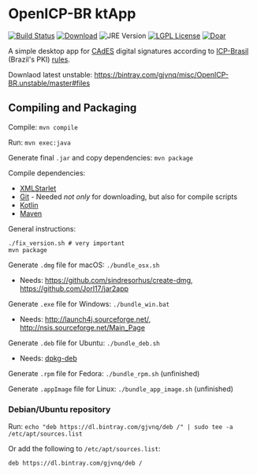 # OpenICP-BR ktApp

[![Build Status](https://travis-ci.com/OpenICP-BR/ktApp.svg?branch=master)](https://travis-ci.com/OpenICP-BR/ktApp)
[![Download](https://api.bintray.com/packages/gjvnq/mvn/ktApp/images/download.svg)](https://bintray.com/gjvnq/mvn/ktApp/_latestVersion)
![JRE Version](https://img.shields.io/badge/jre-10-lightgrey.svg)
[![LGPL License](https://img.shields.io/badge/license-LGPL-green.svg)](https://www.gnu.org/licenses/lgpl-3.0.en.html)
[![Doar](https://www.paypalobjects.com/en_US/i/btn/btn_donate_SM.gif)](https://www.paypal.com/cgi-bin/webscr?cmd=_s-xclick&hosted_button_id=M5A72UW7FF87W)

A simple desktop app for [CAdES](https://en.wikipedia.org/wiki/CAdES_(computing)) digital signatures according to [ICP-Brasil](https://www.iti.gov.br) (Brazil's PKI) [rules](https://www.iti.gov.br/legislacao/61-legislacao/504-documentos-principais).

Downlaod latest unstable: https://bintray.com/gjvnq/misc/OpenICP-BR.unstable/master#files


## Compiling and Packaging

Compile: `mvn compile`

Run: `mvn exec:java`

Generate final `.jar` and copy dependencies: `mvn package`

Compile dependencies:

  * [XMLStarlet](http://xmlstar.sourceforge.net/)
  * [Git](https://git-scm.com) - Needed *not only* for downloading, but also for compile scripts
  * [Kotlin](https://kotlinlang.org/)
  * [Maven](https://maven.apache.org/)

General instructions:

```
./fix_version.sh # very important
mvn package
```

Generate `.dmg` file for macOS: `./bundle_osx.sh`
 * Needs: <https://github.com/sindresorhus/create-dmg>, <https://github.com/Jorl17/jar2app>

Generate `.exe` file for Windows: `./bundle_win.bat`
  * Needs: <http://launch4j.sourceforge.net/>, <http://nsis.sourceforge.net/Main_Page>
  
Generate `.deb` file for Ubuntu: `./bundle_deb.sh`
  * Needs: [dpkg-deb](https://manpages.debian.org/testing/dpkg/dpkg-deb.1.en.html)


Generate `.rpm` file for Fedora: `./bundle_rpm.sh` (unfinished)

Generate `.appImage` file for Linux: `./bundle_app_image.sh` (unfinished)

### Debian/Ubuntu repository

Run: `echo "deb https://dl.bintray.com/gjvnq/deb /" | sudo tee -a /etc/apt/sources.list`

Or add the following to `/etc/apt/sources.list`:

    deb https://dl.bintray.com/gjvnq/deb /